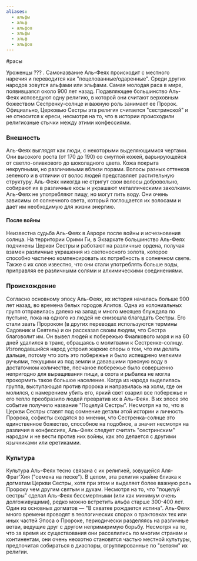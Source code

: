 ```yaml
---
aliases:
  - альфы
  - альф
  - альфов
  - эльфы
  - эльф
  - эльфов
---
```

#расы 

Уроженцы ??? . Самоназвание Аль-Феях происходит с местного наречия и переводится как "поцелованные/одаренные". Среди других народов зовутся альфами или эльфами. Самая молодая раса в мире, появившаяся около 900 лет назад. Подавляющее большинство Аль-Феях исповедуют одну религию, в которой они считают верховным божеством Сестренку-солнце и важную роль занимает ее Пророк. Официально, Церковью Сестры эта религия считается "сестринской" и не относится к ереси, несмотря на то, что в истории происходили религиозные стычки между этими конфессиями.

### Внешность
Аль-Феях выглядят как люди, с некоторыми выделяющимися чертами. Они высокого роста (от 170 до 190) со смуглой кожей, варьирующейся от светло-оливкового до шоколадного цвета. Кожа покрыта некрупными, но различимыми вблизи порами. Волосы разных оттенков зеленого и в отличии от волос людей представляет растительную структуру. Аль-Феях никогда не стригут свои волосы добровольно, собирают их в различные косы и украшают металлическими заколками. Аль-Феях не употребляют пищу, но могут пить воду. Они очень зависимы от солнечного света, который поглощается их волосами и дает им необходимую для жизни энергию. 

#### После войны
Неизвестна судьба Аль-Феях в Авроре после войны и исчезновения солнца. На территории Орими Ги, в Экзархате большинство Аль-Феях подчинены Церкви Сестры и работают на различные ордена, получая взамен различные украшения из светоносного золота, которое способно частично компенсировать их потребность в солнечном свете. Также с их слов известно, что они стали употреблять больше воды, приправляя ее различными солями и алхимическими соединениями.

### Происхождение
Согласно основному эпосу Аль-Феях, их история началась больше 900 лет назад, во времена белых городов Алитов. Одна из колониальных групп отправилась далеко на запад и много месяцев блуждала по пустыне, пока на одного из людей не снизошла благодать Сестры. Его стали звать Пророком (в других переводах используются термины Садовник и Сеятель) и он рассказал своим людям, что Сестра благоволит им. Он вывел людей к побережью Фиалкового моря и на 60 дней удалился в транс, обращаясь с молитвами к Сестренке-солнцу. Изголодавшийся народ устроил жаркие споры о том, что им делать дальше, потому что хоть это побережье и было испещрено мелкими ручьями, текущими из под земли и дававшими пресную воду в достаточном количестве, песчаное побережье было совершенно непригодно для выращивания пищи, а охота и рыбалка не могла прокормить такое большое население. Когда из народа выделилась группа, выступающая против пророка и направилась на холм, где он молился, с намерением убить его, яркий свет озарил все побережье и его тепло преобразило людей превратив их в Аль-Феях. В их эпосе это событие получило название "Поцелуй Сестры".
Несмотря на то, что в Церкви Сестры ставят под сомнение детали этой истории и личность Пророка, софисты сходятся во мнении, что Сестренка-солнце это единственное божество, способное на подобное, а значит несмотря на различия в конфессиях, Аль-Феях следует считать "сестринским" народом и не вести против них войны, как это делается с другими язычниками или еретикамии.

### Культура
Культура Аль-Феях тесно связана с их религией, зовущейся Аля-Фрат'Хия ("семена на песке"). В целом, эта религия крайне близка к догматам Церкви Сестры, хотя при этом и выделяет более важную роль Пророку чем другим святым и духам. Несмотря на то, что "поцелуй сестры" сделал Аль-Феях бессмертными (или как минимум очень долгоживущими), редко можно встретить альфа старше 300-400 лет. Один из основных догматов — "В схватке рождается истина". Аль-Феях много времени проводят в теологических спорах о трактовках тех или иных частей Эпоса о Пророке, периодически разделяясь на различные ветви, ведущие друг с другом непримиримую борьбу. Несмотря на то, что за время их существования они расселились по многим странам и континентам, они очень неохотно становятся частью местной культуры, предпочитая собираться в диаспоры, сгруппированные по "ветвям" их религии.